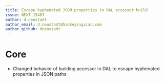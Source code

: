 ```yaml
---
title: Escape hyphenated JSON properties in DAL accessor build
issue: NEXT-15467
author: d.neustadt
author_email: d.neustadt@haokeyingxiao.com 
author_github: dneustadt
---
```

# Core
* Changed behavior of building accessor in DAL to escape hyphenated properties in JSON paths
